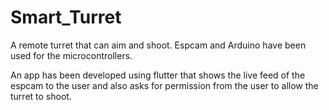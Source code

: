 # Smart_Turret


A remote turret that can aim and shoot. Espcam and Arduino have been used for the microcontrollers. 

An app has been developed using flutter that shows the live feed of the espcam to the user and also asks for permission from the user to allow the turret to shoot.

